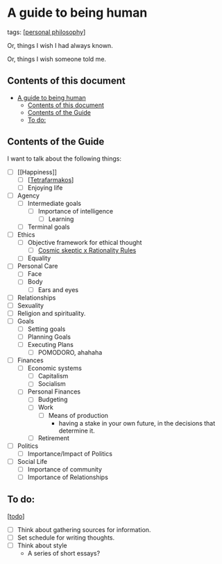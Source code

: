 ---
---

# A guide to being human

tags: [[personal philosophy]]

Or, things I wish I had always known.

Or, things I wish someone told me.

## Contents of this document

- [A guide to being human](#a-guide-to-being-human)
	- [Contents of this document](#contents-of-this-document)
	- [Contents of the Guide](#contents-of-the-guide)
	- [To do:](#to-do)

## Contents of the Guide

I want to talk about the following things:

- [ ] [[Happiness]]
  - [ ] [[Tetrafarmakos]]
  - [ ] Enjoying life
- [ ] Agency
  - [ ] Intermediate goals
    - [ ] Importance of intelligence
      - [ ] Learning
  - [ ] Terminal goals
- [ ] Ethics
  - [ ] Objective framework for ethical thought
    - [ ] [Cosmic skeptic x Rationality Rules](https://www.youtube.com/watch?v=yrYLvaXCokg)
  - [ ] Equality
- [ ] Personal Care
  - [ ] Face
  - [ ] Body
    - [ ] Ears and eyes
- [ ] Relationships
- [ ] Sexuality
- [ ] Religion and spirituality.
- [ ] Goals
  - [ ] Setting goals
  - [ ] Planning Goals
  - [ ] Executing Plans
    - [ ] POMODORO, ahahaha
- [ ] Finances
  - [ ] Economic systems
    - [ ] Capitalism
    - [ ] Socialism
  - [ ] Personal Finances
    - [ ] Budgeting
    - [ ] Work
      - [ ] Means of production
        - having a stake in your own future, in the decisions that determine it.
    - [ ] Retirement
- [ ] Politics
  - [ ] Importance/Impact of Politics
- [ ] Social Life
  - [ ] Importance of community
  - [ ] Importance of Relationships

## To do:

[[todo]]

- [ ] Think about gathering sources for information.
- [ ] Set schedule for writing thoughts.
- [ ] Think about style
  - A series of short essays?

[//begin]: # "Autogenerated link references for markdown compatibility"
[personal philosophy]: ../personal-philosophy "personal-philosophy"
[Tetrafarmakos]: tetrafarmakos "Tetrafarmakos"
[todo]: ../todo "todo"
[//end]: # "Autogenerated link references"
